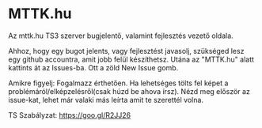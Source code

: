 # MTTK.hu
Az mttk.hu TS3 szerver bugjelentő, valamint fejlesztés vezető oldala.

Ahhoz, hogy egy bugot jelents, vagy fejlesztést javasolj, szükséged lesz egy github accountra, amit jobb felül készíthetsz.
Utána az "MTTK.hu" alatt kattints át az Issues-ba. Ott a zöld New Issue gomb.

Amikre figyelj:
Fogalmazz érthetően. Ha lehetséges tölts fel képet a problémáról/elképzelésről(csak húzd be ahova írsz).
Nézd meg először az issue-kat, lehet már valaki más leírta amit te szerettél volna.

TS Szabályzat: https://goo.gl/R2JJ26
